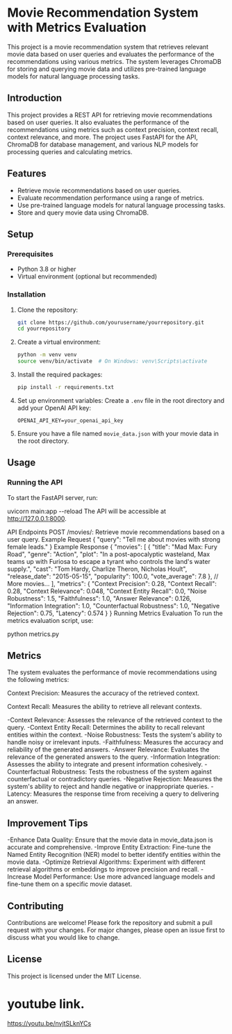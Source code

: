 # Movie Recommendation System with Metrics Evaluation

This project is a movie recommendation system that retrieves relevant movie data based on user queries and evaluates the performance of the recommendations using various metrics. The system leverages ChromaDB for storing and querying movie data and utilizes pre-trained language models for natural language processing tasks.

## Introduction

This project provides a REST API for retrieving movie recommendations based on user queries. It also evaluates the performance of the recommendations using metrics such as context precision, context recall, context relevance, and more. The project uses FastAPI for the API, ChromaDB for database management, and various NLP models for processing queries and calculating metrics.

## Features

- Retrieve movie recommendations based on user queries.
- Evaluate recommendation performance using a range of metrics.
- Use pre-trained language models for natural language processing tasks.
- Store and query movie data using ChromaDB.

## Setup

### Prerequisites

- Python 3.8 or higher
- Virtual environment (optional but recommended)

### Installation

1. Clone the repository:
    ```bash
    git clone https://github.com/yourusername/yourrepository.git
    cd yourrepository
    ```

2. Create a virtual environment:
    ```bash
    python -m venv venv
    source venv/bin/activate  # On Windows: venv\Scripts\activate
    ```

3. Install the required packages:
    ```bash
    pip install -r requirements.txt
    ```

4. Set up environment variables:
    Create a `.env` file in the root directory and add your OpenAI API key:
    ```env
    OPENAI_API_KEY=your_openai_api_key
    ```

5. Ensure you have a file named `movie_data.json` with your movie data in the root directory.

## Usage

### Running the API

To start the FastAPI server, run:

uvicorn main:app --reload
The API will be accessible at http://127.0.0.1:8000.

API Endpoints
POST /movies/: Retrieve movie recommendations based on a user query.
Example Request
{
    "query": "Tell me about movies with strong female leads."
}
Example Response
{
    "movies": [
        {
            "title": "Mad Max: Fury Road",
            "genre": "Action",
            "plot": "In a post-apocalyptic wasteland, Max teams up with Furiosa to escape a tyrant who controls the land's water supply.",
            "cast": "Tom Hardy, Charlize Theron, Nicholas Hoult",
            "release_date": "2015-05-15",
            "popularity": 100.0,
            "vote_average": 7.8
        },
        // More movies...
    ],
    "metrics": {
        "Context Precision": 0.28,
        "Context Recall": 0.28,
        "Context Relevance": 0.048,
        "Context Entity Recall": 0.0,
        "Noise Robustness": 1.5,
        "Faithfulness": 1.0,
        "Answer Relevance": 0.126,
        "Information Integration": 1.0,
        "Counterfactual Robustness": 1.0,
        "Negative Rejection": 0.75,
        "Latency": 0.574
    }
}
Running Metrics Evaluation
To run the metrics evaluation script, use:

python metrics.py

## Metrics
The system evaluates the performance of movie recommendations using the following metrics:

Context Precision: Measures the accuracy of the retrieved context.

Context Recall: Measures the ability to retrieve all relevant contexts.

-Context Relevance: Assesses the relevance of the retrieved context to the query.
-Context Entity Recall: Determines the ability to recall relevant entities within the context.
-Noise Robustness: Tests the system's ability to handle noisy or irrelevant inputs.
-Faithfulness: Measures the accuracy and reliability of the generated answers.
-Answer Relevance: Evaluates the relevance of the generated answers to the query.
-Information Integration: Assesses the ability to integrate and present information cohesively.
-Counterfactual Robustness: Tests the robustness of the system against counterfactual or contradictory queries.
-Negative Rejection: Measures the system's ability to reject and handle negative or inappropriate queries.
-Latency: Measures the response time from receiving a query to delivering an answer.

## Improvement Tips
-Enhance Data Quality: Ensure that the movie data in movie_data.json is accurate and comprehensive.
-Improve Entity Extraction: Fine-tune the Named Entity Recognition (NER) model to better identify entities within the movie data.
-Optimize Retrieval Algorithms: Experiment with different retrieval algorithms or embeddings to improve precision and recall.
-Increase Model Performance: Use more advanced language models and fine-tune them on a specific movie dataset.

## Contributing
Contributions are welcome! Please fork the repository and submit a pull request with your changes. For major changes, please open an issue first to discuss what you would like to change.

## License
This project is licensed under the MIT License.

# youtube link.
https://youtu.be/nvjtSLknYCs
